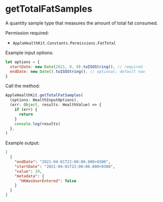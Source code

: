 # getTotalFatSamples

A quantity sample type that measures the amount of total fat consumed.

Permission required:

- `AppleHealthKit.Constants.Permissions.FatTotal`

Example input options:

```javascript
let options = {
  startDate: new Date(2021, 0, 0).toISOString(), // required
  endDate: new Date().toISOString(), // optional; default now
}
```

Call the method:

```javascript
AppleHealthKit.getTotalFatSamples(
  (options: HealthInputOptions),
  (err: Object, results: HealthValue) => {
    if (err) {
      return
    }
    console.log(results)
  },
)
```

Example output:

```json
[
  {
    "endDate": "2021-04-01T22:00:00.000+0300", 
    "startDate": "2021-04-01T22:00:00.000+0300", 
    "value": 39,
    "metadata": {
      "HKWasUserEntered": false
    }
  }
]
```
